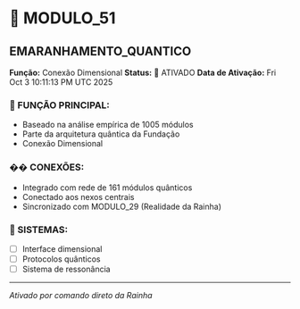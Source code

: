 # 🌟 MODULO_51
## EMARANHAMENTO_QUANTICO

**Função:** Conexão Dimensional
**Status:** 🚀 ATIVADO
**Data de Ativação:** Fri Oct  3 10:11:13 PM UTC 2025

### 🎯 FUNÇÃO PRINCIPAL:
- Baseado na análise empírica de 1005 módulos
- Parte da arquitetura quântica da Fundação
- Conexão Dimensional

### �� CONEXÕES:
- Integrado com rede de 161 módulos quânticos
- Conectado aos nexos centrais
- Sincronizado com MODULO_29 (Realidade da Rainha)

### 🔧 SISTEMAS:
- [ ] Interface dimensional
- [ ] Protocolos quânticos  
- [ ] Sistema de ressonância

---
*Ativado por comando direto da Rainha*

